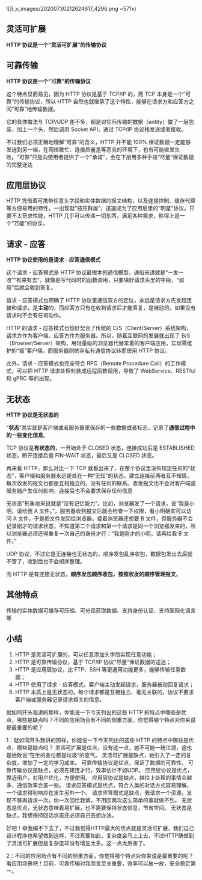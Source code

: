 ![](_v_images/20200730212624617_4296.png =571x)

## 灵活可扩展

**HTTP 协议是一个“灵活可扩展”的传输协议**

## 可靠传输

**HTTP 协议是一个“可靠”的传输协议**

这个特点显而易见，因为 HTTP 协议是基于 TCP/IP 的，而 TCP 本身是一个“可靠”的传输协议，所以 HTTP 自然也就继承了这个特性，能够在请求方和应答方之间“可靠”地传输数据。

它的具体做法与 TCP/UDP 差不多，都是对实际传输的数据（entity）做了一层包装，加上一个头，然后调用 Socket API，通过 TCP/IP 协议栈发送或者接收。

不过我们必须正确地理解“可靠”的含义，HTTP 并不能 100% 保证数据一定能够发送到另一端，在网络繁忙、连接质量差等恶劣的环境下，也有可能收发失败。“可靠”只是向使用者提供了一个“承诺”，会在下层用多种手段“尽量”保证数据的完整送达

## 应用层协议

HTTP 凭借着可携带任意头字段和实体数据的报文结构，以及连接控制、缓存代理等方便易用的特性，一出现就“技压群雄”，迅速成为了应用层里的“明星”协议。只要不太苛求性能，HTTP 几乎可以传递一切东西，满足各种需求，称得上是一个“万能”的协议。

## 请求 - 应答

**HTTP 协议使用的是请求 - 应答通信模式**

这个请求 - 应答模式是 HTTP 协议最根本的通信模型，通俗来讲就是“一发一收”“有来有去”，就像是写代码时的函数调用，只要填好请求头里的字段，“调
用”后就会收到答复。

请求 - 应答模式也明确了 HTTP 协议里通信双方的定位，永远是请求方先发起连接和请求，是**主动**的，而应答方只有在收到请求后才能答复，是被动的，如果没有请求时不会有任何动作。

HTTP 的请求 - 应答模式也恰好契合了传统的 C/S（Client/Server）系统架构，请求方作为客户端、应答方作为服务器。所以，随着互联网的发展就出现了 B/S（Browser/Server）架构，用轻量级的浏览器代替笨重的客户端应用，实现零维护的“瘦”客户端，而服务器则摈弃私有通信协议转而使用 HTTP 协议。

此外，请求 - 应答模式也完全符合 RPC（Remote Procedure Call）的工作模式，可以把 HTTP 请求处理封装成远程函数调用，导致了 WebService、RESTful 和 gPRC 等的出现。

## 无状态

**HTTP 协议是无状态的**

“**状态**”其实就是客户端或者服务器里保存的一些数据或者标志，记录了**通信过程中的一些变化信息**。

TCP 协议是**有状态的**，一开始处于 CLOSED 状态，连接成功后是 ESTABLISHED 状态，断开连接后是 FIN-WAIT 状态，最后又是 CLOSED 状态。

再来看 HTTP，那么对比一下 TCP 就看出来了，在整个协议里没有规定任何的“状态”，客户端和服务器永远是处在一种“无知”的状态。建立连接前两者互不知情，每次收发的报文也都是互相独立的，没有任何的联系。收发报文也不会对客户端或服务器产生任何影响，连接后也不会要求保存任何信息

无状态”形象地来说就是“没有记忆能力”。比如，浏览器发了一个请求，说“我是小明，请给我 A 文件。”，服务器收到报文后就会检查一下权限，看小明确实可以访问 A 文件，于是把文件发回给浏览器。接着浏览器还想要 B 文件，但服务器不会记录刚才的请求状态，不知道第二个请求和第一个请求是同一个浏览器发来的，所以浏览器必须还得重复一次自己的身份才行：“我是刚才的小明，请再给我 B 文件。”

 UDP 协议，不过它是无连接也无状态的，顺序发包乱序收包，数据包发出去后就不管了，收到后也不会顺序整理。
 
 而 HTTP 是有连接无状态，**顺序发包顺序收包，按照收发的顺序管理报文**。

## 其他特点

传输的实体数据可缓存可压缩、可分段获取数据、支持身份认证、支持国际化语言等

## 小结

1. HTTP 是灵活可扩展的，可以任意添加头字段实现任意功能；
2. HTTP 是可靠传输协议，基于 TCP/IP 协议“尽量”保证数据的送达；
3. HTTP 是应用层协议，比 FTP、SSH 等更通用功能更多，能够传输任意数据；
4. HTTP 使用了请求 - 应答模式，客户端主动发起请求，服务器被动回复请求；
5. HTTP 本质上是无状态的，每个请求都是互相独立、毫无关联的，协议不要求客户端或服务器记录请求相关的信息。



就如同开头我讲的那样，你能说一下今天列出的这些 HTTP 的特点中哪些是优点，哪些是缺点吗？不同的应用场合有不同的侧重方面，你觉得哪个特点对你来说是最重要的呢？

1：就如同开头我讲的那样，你能说一下今天列出的这些 HTTP 的特点中哪些是优点，哪些是缺点吗？
灵活可扩展是优点，没有这一点，她不可能一统江湖，这也是她敢说“在坐的各位都是垃圾”的底气。
灵活可扩展是缺点，她引入了一定的复杂度，增加了一定的学习成本。
可靠传输协议是优点，保证了数据的可靠性。
可靠传输协议是缺点，必须先建连才行，效率估计不如UDP。
应用层协议是优点，靠近用户，对用户优化，方便使用。
应用层协议是缺点，越往上处理的事情会越多，通信效率会差一些。
请求应答模式是优点，符合人类的对话方式容易理解，一个请求得到响应在发生另外一个。
请求应答模式是缺点，我请求一个资源，发现不够再请求一次，你一次回给我俩，不用回两次这么简单的事就做不到。
无状态是优点，无状态意味着易扩展，也不需要保持状态信息，节省空间。
无状态是缺点，我想保持回话状态还必须自己去想办法。

好吧！😅我编不下去了，不过我觉得HTTP最大的优点就是灵活可扩展，我们自己设计程序也希望做到这样，不过真要如此，复杂度会马上上去，不过HTTP确做到了灵活可扩展但是复杂度却没有增加太多。这一点太厉害了。

2：不同的应用场合有不同的侧重方面，你觉得哪个特点对你来说是最重要的呢？
看应用场景吧！目前，可靠传输对我而言至关重要，效率可以放一放，安全稳定第一。